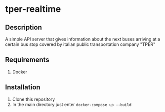 ﻿# tper-realtime
## Description
A simple API server that gives information about the next buses arriving at a certain bus stop covered by italian public transportation company "TPER"

## Requirements
1. Docker

## Installation
1. Clone this repository
2. In the main directory just enter
    `docker-compose up --build `

